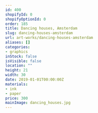 ```yaml
---
id: 400
shopifyId: 0
shopifyOptionId: 0
order: 185
title: Dancing houses, Amsterdam
slug: dancing-houses-amsterdam
url: art-works/dancing-houses-amsterdam
aliases: []
categories:
- graphics
inStock: false
isVisible: false
location: ""
height: 21
width: 30
date: 2019-01-01T00:00:00Z
materials:
- ink
- paper
price: 300
mainImage: dancing_houses.jpg
---
```

